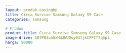 ```yaml
---
layout: produk-casinghp
title: Circa Survive Samsung Galaxy S9 Case
categories: samsung

# Produk
product-title: Circa Survive Samsung Galaxy S9 Case
image-drive: 1D7P83unGxHdJWUDsy03fjkCPPCT7q5pl
harga: 90000
---
```

